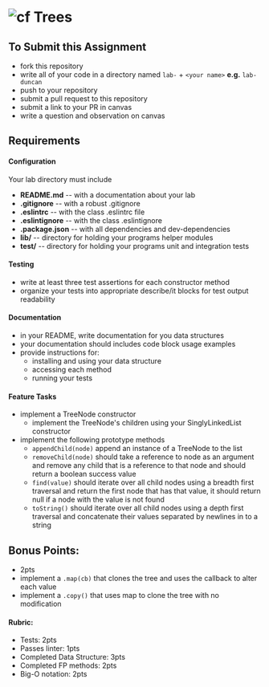 ![cf](http://i.imgur.com/7v5ASc8.png) Trees
====

## To Submit this Assignment
  * fork this repository
  * write all of your code in a directory named `lab-` + `<your name>` **e.g.** `lab-duncan`
  * push to your repository
  * submit a pull request to this repository
  * submit a link to your PR in canvas
  * write a question and observation on canvas

## Requirements  
#### Configuration  
  <!-- list of files, configurations, tools, etc that are required -->
  Your lab directory must include  
  * **README.md** -- with a documentation about your lab
  * **.gitignore** -- with a robust .gitignore
  * **.eslintrc** -- with the class .eslintrc file
  * **.eslintignore** -- with the class .eslintignore
  * **.package.json** -- with all dependencies and dev-dependencies
  * **lib/** -- directory for holding your programs helper modules
  * **test/** -- directory for holding your programs unit and integration tests

#### Testing  
  * write at least three test assertions for each constructor method
  * organize your tests into appropriate describe/it blocks for test output readability

####  Documentation  
  * in your README, write documentation for you data structures
  * your documentation should includes code block usage examples
  * provide instructions for:
    * installing and using your data structure
    * accessing each method
    * running your tests

#### Feature Tasks  
* implement a TreeNode constructor
  * implement the TreeNode's children using your SinglyLinkedList constructor
* implement the following prototype methods
  * `appendChild(node)` append an instance of a TreeNode to the list
  * `removeChild(node)` should take a reference to node as an argument and remove any child that is a reference to that node and  should return a boolean success value
  * `find(value)` should iterate over all child nodes using a breadth first traversal and return the first node that has that value, it should return null if a node with the value is not found
  * `toString()` should iterate over all child nodes using a depth first traversal and concatenate their values separated by newlines in to a string

## Bonus Points:
  * 2pts
  * implement a `.map(cb)` that clones the tree and uses the callback to alter each value
  * implement a `.copy()` that uses map to clone the tree with no modification

#### Rubric:
  * Tests: 2pts
  * Passes linter: 1pts
  * Completed Data Structure: 3pts
  * Completed FP methods: 2pts
  * Big-O notation: 2pts
